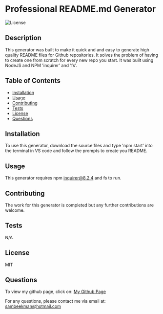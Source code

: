 
# Professional README.md Generator

![License](https://img.shields.io/badge/License-MIT-blue)


## Description

This generator was built to make it quick and and easy to generate high quality README files for Github repositories. It solves the problem of having to create one from scratch for every new repo you start. It was built using NodeJS and NPM 'inquirer' and 'fs'.


## Table of Contents
- [Installation](#Installation)
- [Usage](#Usage)
- [Contributing](#Contributing)
- [Tests](#Tests)
- [License](#License)
- [Questions](#Questions)


## Installation

To use this generator, download the source files and type 'npm start' into the terminal in VS code and follow the prompts to create you README.


## Usage

This generator requires npm inquirer@8.2.4 and fs to run.


## Contributing

The work for this generator is completed but any further contributions are welcome.


## Tests

N/A


## License

MIT


## Questions

To view my github page, click on: [My Github Page](https://www.github.com/SamBeekman)

For any questions, please contact me via email at: sambeekman@hotmail.com